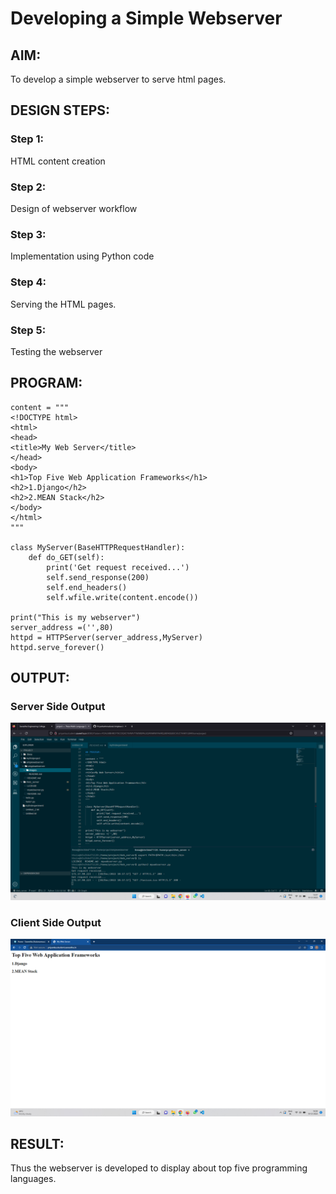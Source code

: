 # Developing a Simple Webserver
## AIM:
To develop a simple webserver to serve html pages.

## DESIGN STEPS:
### Step 1: 
HTML content creation
### Step 2:
Design of webserver workflow
### Step 3:
Implementation using Python code
### Step 4:
Serving the HTML pages.
### Step 5:
Testing the webserver

## PROGRAM:
```
content = """
<!DOCTYPE html>
<html>
<head>
<title>My Web Server</title>
</head>
<body>
<h1>Top Five Web Application Frameworks</h1>
<h2>1.Django</h2> 
<h2>2.MEAN Stack</h2>
</body>
</html>
"""

class MyServer(BaseHTTPRequestHandler):
    def do_GET(self):
        print('Get request received...')
        self.send_response(200)
        self.end_headers()
        self.wfile.write(content.encode()) 

print("This is my webserver")
server_address =('',80)
httpd = HTTPServer(server_address,MyServer)
httpd.serve_forever()
```



## OUTPUT:

### Server Side Output

![Server Side Output](./images/serveroutput.png)


### Client Side Output

![Client Side Output](./images/clientoutput.png)


## RESULT:

Thus the webserver is developed to display about top five programming languages.